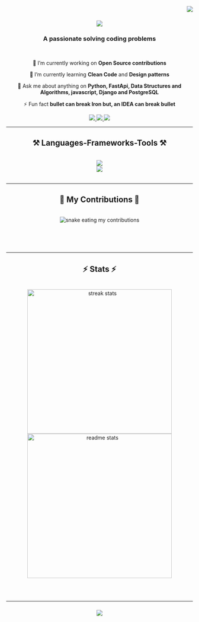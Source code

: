 <img align="right" src="https://visitor-badge.laobi.icu/badge?page_id=idiotcommerce.idiotcommerce" />

<h1 align="center">
    <img src="https://readme-typing-svg.herokuapp.com/?font=Righteous&size=35&center=true&vCenter=true&width=500&height=70&duration=4000&lines=Hi+There!+👋;+I'm+kancharla+srinadh+!;" />
</h1>

<h3 align="center">A passionate solving coding problems </h3>

<br/>

<div align="center">
 
 🔭 I’m currently working on **Open Source contributions**
 
 🌱 I’m currently learning **Clean Code** and **Design patterns**

 💬 Ask me about anything on **Python, FastApi, Data Structures and Algorithms, javascript, Django and PostgreSQL**

 ⚡ Fun fact **bullet can break Iron but, an IDEA can break bullet** 
 
 </div>

<div align="center"> 
  <a href="mailto:kancharla0001@gmail.com">
    <img src="https://img.shields.io/badge/Gmail-333333?style=for-the-badge&logo=gmail&logoColor=red" />
  </a>
  <a href="https://www.linkedin.com/in/kancharla-srinadh/" target="blank">
    <img src="https://img.shields.io/badge/LinkedIn-0077B5?style=for-the-badge&logo=linkedin&logoColor=white" target="blank" />
  </a>
  <a href="https://github.com/idiotcommerce" target="_blank">
     <img src="https://img.shields.io/badge/Portfolio-FF5722?style=for-the-badge&logo=todoist&logoColor=white" target="blank" /> <!-- sqlite, safari, google-chrome are other good icon options -->
  </a>
</div>

 <hr/>
 
<h2 align="center">⚒️ Languages-Frameworks-Tools ⚒️</h2>
<br/>
<div align="center">
    <img src="https://skillicons.dev/icons?i=python,aws,postgresql,django,fastapi" /><br>
    <img src="https://skillicons.dev/icons?i=github,html,javascript,css,vscode,atom,git" />
</div>

<br/>
<hr/>

<div align="center">
  <h2>🐍 My Contributions 🐍</h2>
  <br>
  <img alt="snake eating my contributions" src="https://raw.githubusercontent.com/idiotcommerce/idiotcommerce/output/github-contribution-grid-snake.svg" />
  
  <br/><br/><br/>
</div>

<hr/>

<h2 align="center">⚡ Stats ⚡</h2>
<br>
<div align=center>
  <img width=390 src="https://streak-stats.demolab.com/?user=idiotcommerce&count_private=true&theme=react&border_radius=10" alt="streak stats"/>
  <img width=390 src="https://github-readme-stats-salesp07.vercel.app/api?username=idiotcommerce&count_private=true&show_icons=true&theme=react&rank_icon=github&border_radius=10" alt="readme stats" />
  <br/>

</div>

<br/><br/>
<hr/>

<h3 align="center">
    <img src="https://readme-typing-svg.herokuapp.com/?font=Righteous&size=25&center=true&vCenter=true&width=500&height=70&duration=4000&lines=Thanks+for+visiting!+✌️;+Shoot+me+a+message+on+Linkedin!;I'm+always+ready+to+learn+:)">
</h3>

<br/>



